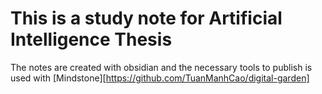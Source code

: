 # This is a study note for Artificial Intelligence Thesis
The notes are created with obsidian and the necessary tools to publish is used with [Mindstone][https://github.com/TuanManhCao/digital-garden]
